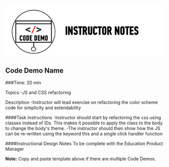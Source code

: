 ![Code Demo](../../assets/ICL_icons/instr_code_demo.png)

## Code Demo Name

###Time: 20 min

Topics
-JS and CSS refactoring

Description
-Instructor will lead exercise on refactoring the color scheme code for simplicity and extendability


####Task Instructions
-Instructor should start by refactoring the css using classes instead of IDs. This makes it possible to apply the class to the body to change the body's theme.
-The instructor should then show how the JS can be re-written using the keyword this and a single click handler function

####Instructional Design Notes
To be complete with the Education Product Manager


__Note:__	Copy and paste template above if there are multiple Code Demos. 
